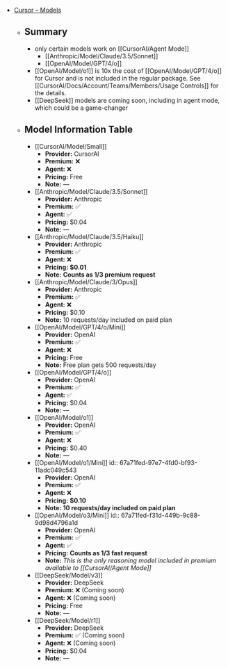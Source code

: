 - [Cursor – Models](https://docs.cursor.com/settings/models)
	- ## Summary
		- only certain models work on [[CursorAI/Agent Mode]]
			- [[Anthropic/Model/Claude/3.5/Sonnet]]
			- [[OpenAI/Model/GPT/4/o]]
		- [[OpenAI/Model/o1]] is 10x the cost of [[OpenAI/Model/GPT/4/o]] for Cursor and is not included in the regular package. See [[CursorAI/Docs/Account/Teams/Members/Usage Controls]] for the details.
		- [[DeepSeek]] models are coming soon, including in agent mode, which could be a game-changer
	- ## Model Information Table
		- [[CursorAI/Model/Small]]
			- **Provider:** CursorAI
			- **Premium:** ❌
			- **Agent:** ❌
			- **Pricing:** Free
			- **Note:** —
		- [[Anthropic/Model/Claude/3.5/Sonnet]]
			- **Provider:** Anthropic
			- **Premium:** ✅
			- **Agent:** ✅
			- **Pricing:** $0.04
			- **Note:** —
		- [[Anthropic/Model/Claude/3.5/Haiku]]
			- **Provider:** Anthropic
			- **Premium:** ✅
			- **Agent:** ❌
			- **Pricing:** **$0.01**
			- **Note:** **Counts as 1/3 premium request**
		- [[Anthropic/Model/Claude/3/Opus]]
			- **Provider:** Anthropic
			- **Premium:** ✅
			- **Agent:** ❌
			- **Pricing:** $0.10
			- **Note:** 10 requests/day included on paid plan
		- [[OpenAI/Model/GPT/4/o/Mini]]
			- **Provider:** OpenAI
			- **Premium:** ✅
			- **Agent:** ❌
			- **Pricing:** Free
			- **Note:** Free plan gets 500 requests/day
		- [[OpenAI/Model/GPT/4/o]]
			- **Provider:** OpenAI
			- **Premium:** ✅
			- **Agent:** ✅
			- **Pricing:** $0.04
			- **Note:** —
		- [[OpenAI/Model/o1]]
			- **Provider:** OpenAI
			- **Premium:** ✅
			- **Agent:** ❌
			- **Pricing:** $0.40
			- **Note:** —
		- [[OpenAI/Model/o1/Mini]]
		  id:: 67a71fed-97e7-4fd0-bf93-11adc049c543
			- **Provider:** OpenAI
			- **Premium:** ✅
			- **Agent:** ❌
			- **Pricing:** **$0.10**
			- **Note:** **10 requests/day included on paid plan**
		- [[OpenAI/Model/o3/Mini]]
		  id:: 67a71fed-f31d-449b-9c88-9d98d4796a1d
			- **Provider:** OpenAI
			- **Premium:** ✅
			- **Agent:** ✅
			- **Pricing:** **Counts as 1/3 fast request**
			- **Note:** *This is the only reasoning model included in premium available to [[CursorAI/Agent Mode]]*
		- [[DeepSeek/Model/v3]]
			- **Provider:** DeepSeek
			- **Premium:** ❌ (Coming soon)
			- **Agent:** ❌ (Coming soon)
			- **Pricing:** Free
			- **Note:** —
		- [[DeepSeek/Model/r1]]
			- **Provider:** DeepSeek
			- **Premium:** ✅ (Coming soon)
			- **Agent:** ❌ (Coming soon)
			- **Pricing:** $0.04
			- **Note:** —